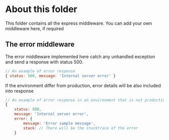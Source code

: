# About this folder

This folder contains all the express middleware. You can add your own middleware here, if required

## The error middleware
The error middleware implemented here catch any unhandled exception and send a response with status 500.

```js
// An example of error response
{ status: 500, message: 'Internal server error' }
```

If the environment differ from production, error details will be also included into response

```js
// An example of error response in an environment that is not production
{ 
    status: 500, 
    message: 'Internal server error', 
    error: {
        message: 'Error sample message',
        stack: // There will be the stacktrace of the error
    }
```